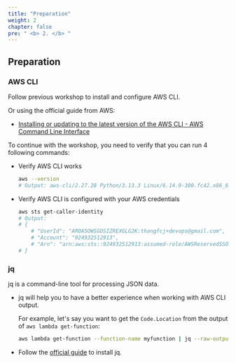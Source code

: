 ```yaml
---
title: "Preparation"
weight: 2
chapter: false
pre: " <b> 2. </b> "
---
```


## Preparation

<!-- TODO: Link to previous workshop -->

### AWS CLI

Follow previous workshop to install and configure AWS CLI.

Or using the official guide from AWS:

- [Installing or updating to the latest version of the AWS CLI - AWS Command Line Interface](https://docs.aws.amazon.com/cli/latest/userguide/getting-started-install.html)

To continue with the workshop, you need to verify that you can run 4 following commands:

- Verify AWS CLI works

  ```bash
  aws --version
  # Output: aws-cli/2.27.28 Python/3.13.3 Linux/6.14.9-300.fc42.x86_64 exe/x86_64.fedora.42
  ```

- Verify AWS CLI is configured with your AWS credentials

  ```bash
  aws sts get-caller-identity
  # Output:
  # {
      # "UserId": "AROA5OWSGDSIZREXGLG2K:thangfcj+devops@gmail.com",
      # "Account": "924932512913",
      # "Arn": "arn:aws:sts::924932512913:assumed-role/AWSReservedSSO_AdministratorAccess_6ce8cc3bd00b0421/thangfcj+devops@gmail.com"
  # }
  ```

### jq

jq is a command-line tool for processing JSON data.

- jq will help you to have a better experience when working with AWS CLI output.

  For example, let's say you want to get the `Code.Location` from the output of `aws lambda get-function`:

  ```bash
  aws lambda get-function --function-name myfunction | jq --raw-output .Code.Location
  ```

- Follow the [official guide](https://jqlang.org/download/) to install jq.
